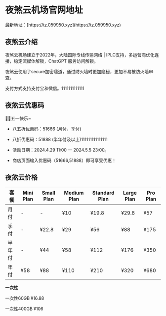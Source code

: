 # 夜煞云机场官网地址

最新地址：[https://tz.059950.xyz](https://tz.059950.xyz)

## 夜煞云介绍

夜煞云机场建立于2022年，大陆国际专线传输网络 | IPLC支持，多运营商优化连接，稳定流媒体解锁，ChatGPT 服务访问解锁。

夜煞云使用了secure加密隧道，通过防火墙时更加隐秘，更加不易被防火墙审查。

支付方式支持支付宝和微信。1111111111111

## 夜煞云优惠码

🥳🥳五一快乐~

- 八五折优惠码：51666    (月付，季付)

- 八折优惠码：51888     (半年付及以上)111111111111111

-  活动日期：2024.4.29  11:00 — 2024.5.5 23:00。

-  商店页面输入优惠码（51666,51888）即可享受优惠！

## 夜煞云价格

|套餐|Mini Plan|Small Plan|Medium Plan|Standard Plan|Large Plan|Pro Plan|
|----|----|----|----|----|----|----|
|月付|-|-|¥10|¥19.8|¥29.8|¥57|
|季付|-|¥22.8|¥29|¥56|¥88|¥175|
|半年付|-|¥44|¥58|¥112|¥176|¥350|
|年付|¥58|¥88|¥110|¥210|¥320|¥680|

**一次性**

一次性60GB ¥16.88

一次性400GB ¥106


